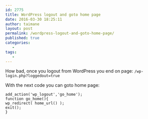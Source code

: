 ```yaml
---
id: 2775
title: WordPress logout and goto home page
date: 2016-03-30 18:25:11
author: taimane
layout: post
permalink: /wordpress-logout-and-goto-home-page/
published: true
categories:
   -
tags:
   -
---
```

How bad, once you logout from WordPress you end on page: <code>/wp-login.php?loggedout=true</code>

With the next code you can goto home page:

```
add_action('wp_logout','go_home');
function go_home(){
wp_redirect( home_url() );
exit();
}
```


